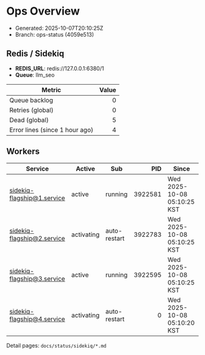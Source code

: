 # Ops Overview

- Generated: 2025-10-07T20:10:25Z
- Branch: ops-status (4059e513)

## Redis / Sidekiq
- **REDIS_URL**: redis://127.0.0.1:6380/1
- **Queue**: llm_seo

| Metric | Value |
|---|---:|
| Queue backlog | 0 |
| Retries (global) | 0 |
| Dead (global) | 5 |
| Error lines (since 1 hour ago) | 4 |

## Workers
| Service | Active | Sub | PID | Since |
|---|---|---|---:|---|
| sidekiq-flagship@1.service | active | running | 3922581 | Wed 2025-10-08 05:10:25 KST |
| sidekiq-flagship@2.service | activating | auto-restart | 3922783 | Wed 2025-10-08 05:10:25 KST |
| sidekiq-flagship@3.service | active | running | 3922595 | Wed 2025-10-08 05:10:25 KST |
| sidekiq-flagship@4.service | activating | auto-restart | 0 | Wed 2025-10-08 05:10:20 KST |

Detail pages: `docs/status/sidekiq/*.md`
